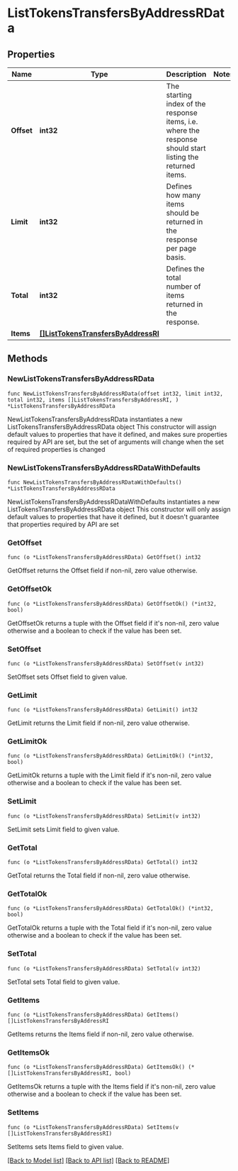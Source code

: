 # ListTokensTransfersByAddressRData

## Properties

Name | Type | Description | Notes
------------ | ------------- | ------------- | -------------
**Offset** | **int32** | The starting index of the response items, i.e. where the response should start listing the returned items. | 
**Limit** | **int32** | Defines how many items should be returned in the response per page basis. | 
**Total** | **int32** | Defines the total number of items returned in the response. | 
**Items** | [**[]ListTokensTransfersByAddressRI**](ListTokensTransfersByAddressRI.md) |  | 

## Methods

### NewListTokensTransfersByAddressRData

`func NewListTokensTransfersByAddressRData(offset int32, limit int32, total int32, items []ListTokensTransfersByAddressRI, ) *ListTokensTransfersByAddressRData`

NewListTokensTransfersByAddressRData instantiates a new ListTokensTransfersByAddressRData object
This constructor will assign default values to properties that have it defined,
and makes sure properties required by API are set, but the set of arguments
will change when the set of required properties is changed

### NewListTokensTransfersByAddressRDataWithDefaults

`func NewListTokensTransfersByAddressRDataWithDefaults() *ListTokensTransfersByAddressRData`

NewListTokensTransfersByAddressRDataWithDefaults instantiates a new ListTokensTransfersByAddressRData object
This constructor will only assign default values to properties that have it defined,
but it doesn't guarantee that properties required by API are set

### GetOffset

`func (o *ListTokensTransfersByAddressRData) GetOffset() int32`

GetOffset returns the Offset field if non-nil, zero value otherwise.

### GetOffsetOk

`func (o *ListTokensTransfersByAddressRData) GetOffsetOk() (*int32, bool)`

GetOffsetOk returns a tuple with the Offset field if it's non-nil, zero value otherwise
and a boolean to check if the value has been set.

### SetOffset

`func (o *ListTokensTransfersByAddressRData) SetOffset(v int32)`

SetOffset sets Offset field to given value.


### GetLimit

`func (o *ListTokensTransfersByAddressRData) GetLimit() int32`

GetLimit returns the Limit field if non-nil, zero value otherwise.

### GetLimitOk

`func (o *ListTokensTransfersByAddressRData) GetLimitOk() (*int32, bool)`

GetLimitOk returns a tuple with the Limit field if it's non-nil, zero value otherwise
and a boolean to check if the value has been set.

### SetLimit

`func (o *ListTokensTransfersByAddressRData) SetLimit(v int32)`

SetLimit sets Limit field to given value.


### GetTotal

`func (o *ListTokensTransfersByAddressRData) GetTotal() int32`

GetTotal returns the Total field if non-nil, zero value otherwise.

### GetTotalOk

`func (o *ListTokensTransfersByAddressRData) GetTotalOk() (*int32, bool)`

GetTotalOk returns a tuple with the Total field if it's non-nil, zero value otherwise
and a boolean to check if the value has been set.

### SetTotal

`func (o *ListTokensTransfersByAddressRData) SetTotal(v int32)`

SetTotal sets Total field to given value.


### GetItems

`func (o *ListTokensTransfersByAddressRData) GetItems() []ListTokensTransfersByAddressRI`

GetItems returns the Items field if non-nil, zero value otherwise.

### GetItemsOk

`func (o *ListTokensTransfersByAddressRData) GetItemsOk() (*[]ListTokensTransfersByAddressRI, bool)`

GetItemsOk returns a tuple with the Items field if it's non-nil, zero value otherwise
and a boolean to check if the value has been set.

### SetItems

`func (o *ListTokensTransfersByAddressRData) SetItems(v []ListTokensTransfersByAddressRI)`

SetItems sets Items field to given value.



[[Back to Model list]](../README.md#documentation-for-models) [[Back to API list]](../README.md#documentation-for-api-endpoints) [[Back to README]](../README.md)


